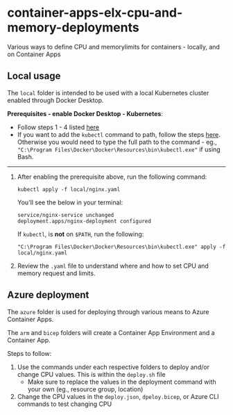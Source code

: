 # container-apps-elx-cpu-and-memory-deployments
Various ways to define CPU and memorylimits for containers - locally, and on Container Apps


## Local usage
The `local` folder is intended to be used with a local Kubernetes cluster enabled through Docker Desktop. 

**Prerequisites - enable Docker Desktop - Kubernetes**:
- Follow steps 1 - 4 listed [here](https://docs.docker.com/desktop/kubernetes/#turn-on-kubernetes)
- If you want to add the `kubectl` command to path, follow the steps [here](https://docs.docker.com/desktop/kubernetes/#use-the-kubectl-command). Otherwise you would need to type the full path to the command - eg., `"C:\Program Files\Docker\Docker\Resources\bin\kubectl.exe"` if using Bash.
------

1. After enabling the prerequisite above, run the following command:

    ```
    kubectl apply -f local/nginx.yaml
    ```

    You'll see the below in your terminal:

    ```
    service/nginx-service unchanged
    deployment.apps/nginx-deployment configured
    ```

    If `kubectl`, is **not** on `$PATH`, run the following:
    ```
    "C:\Program Files\Docker\Docker\Resources\bin\kubectl.exe" apply -f local/nginx.yaml
    ```

2. Review the `.yaml` file to understand where and how to set CPU and memory request and limits.

## Azure deployment
The `azure` folder is used for deploying through various means to Azure Container Apps.

The `arm` and `bicep` folders will create a Container App Environment and a Container App.

Steps to follow:
1. Use the commands under each respective folders to deploy and/or change CPU values. This is within the `deploy.sh` file
    - Make sure to replace the values in the deployment command with your own (eg., resource group, location)
2. Change the CPU values in the `deploy.json`, `dpeloy.bicep`, or Azure CLI commands to test changing CPU